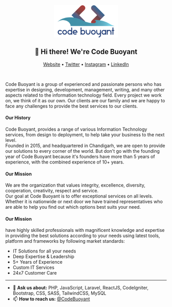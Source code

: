 <div align="center"><img width="200" src="https://github.com/CodeBuoyant/CodeBuoyant/raw/master/img/CodeBuoyant-Logo.png" alt="Code Buoyant"></div>

<h2 align="center">👋 Hi there! We're Code Buoyant</h2>

<p align="center">
  <a href="https://codebuoyant.com">Website</a> •
  <a href="https://twitter.com/CodeBuoyant">Twitter</a> •
  <a href="https://instagram.com/codebuoyant">Instagram</a> •
  <a href="https://www.linkedin.com/company/codebuoyant">LinkedIn</a>
</p>

<br />

<p>
Code Buoyant is a group of experienced and passionate persons who has expertise in designing, development, management, writing, and many other aspects related to the information technology field. Every project we work on, we think of it as our own. Our clients are our family and we are happy to face any challenges to provide the best services to our clients.
</p>

<p>
<h4>Our History</h4>
Code Buoyant, provides a range of various Information Technology services, from design to deployment, to help take your business to the next level.
<br />
Founded in 2015, and headquartered in Chandigarh, we are open to provide our solutions to every corner of the world. But don't go with the founding year of Code Buoyant because it's founders have more than 5 years of experience, with the combined experience of 10+ years.
</p>

<p>
<h4>Our Mission</h4>
We are the organization that values integrity, excellence, diversity, cooperation, creativity, respect and service.
<br />
Our goal at Code Buoyant is to offer exceptional services on all levels. Whether it is nationwide or next door we have trained representatives who are able to help you find out which options best suits your need.
</p>

<p>
<h4>Our Mission</h4>
have highly skilled professionals with magnificent knowledge and expertise in providing the best solutions according to your needs using latest tools, platform and frameworks by following market standards:
<br />
<ul>
    <li>IT Solutions for all your needs</li>
    <li>Deep Expertise & Leadership</li>
    <li>5+ Years of Experience</li>
    <li>Custom IT Services</li>
    <li>24x7 Customer Care</li>
</ul>
</p>

---

- 💬 **Ask us about:** PHP, JavaScript, Laravel, ReactJS, CodeIgniter, Bootstrap, CSS, SASS, TailwindCSS, MySQL
- 📫 **How to reach us:** [@CodeBuoyant](https://twitter.com/CodeBuoyant)